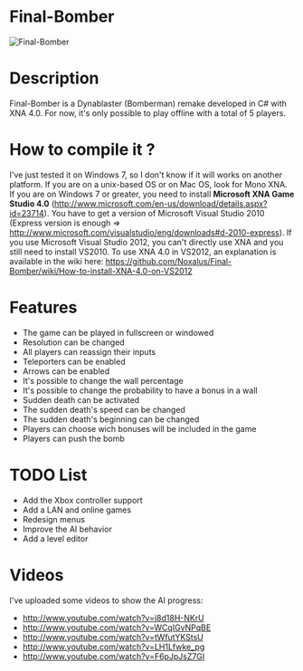 Final-Bomber
============

![Final-Bomber](http://finalbomber.free.fr/img/final-bomber_image4.jpg)

Description
===========

Final-Bomber is a Dynablaster (Bomberman) remake developed in C# with XNA 4.0.
For now, it's only possible to play offline with a total of 5 players.

How to compile it ?
===================
I've just tested it on Windows 7, so I don't know if it will works on another platform. 
If you are on a unix-based OS or on Mac OS, look for Mono XNA.
If you are on Windows 7 or greater, you need to install **Microsoft XNA Game Studio 4.0** (http://www.microsoft.com/en-us/download/details.aspx?id=23714).
You have to get a version of Microsoft Visual Studio 2010 (Express version is enough => http://www.microsoft.com/visualstudio/eng/downloads#d-2010-express).
If you use Microsoft Visual Studio 2012, you can't directly use XNA and you still need to install VS2010. 
To use XNA 4.0 in VS2012, an explanation is available in the wiki here: https://github.com/Noxalus/Final-Bomber/wiki/How-to-install-XNA-4.0-on-VS2012

Features
========
* The game can be played in fullscreen or windowed
* Resolution can be changed
* All players can reassign their inputs
* Teleporters can be enabled
* Arrows can be enabled
* It's possible to change the wall percentage
* It's possible to change the probability to have a bonus in a wall
* Sudden death can be activated
* The sudden death's speed can be changed
* The sudden death's beginning can be changed
* Players can choose wich bonuses will be included in the game
* Players can push the bomb

TODO List
=========
* Add the Xbox controller support
* Add a LAN and online games
* Redesign menus
* Improve the AI behavior
* Add a level editor

Videos
======
I've uploaded some videos to show the AI progress:
* http://www.youtube.com/watch?v=j8d18H-NKrU
* http://www.youtube.com/watch?v=WCqIGvNPqBE
* http://www.youtube.com/watch?v=tWfutYKStsU
* http://www.youtube.com/watch?v=LH1Lfwke_pg
* http://www.youtube.com/watch?v=F6pJpJsZ7GI